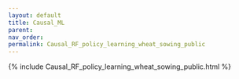 ```yaml
---
layout: default
title: Causal_ML
parent: 
nav_order: 
permalink: Causal_RF_policy_learning_wheat_sowing_public
---
```



{% include Causal_RF_policy_learning_wheat_sowing_public.html %}


